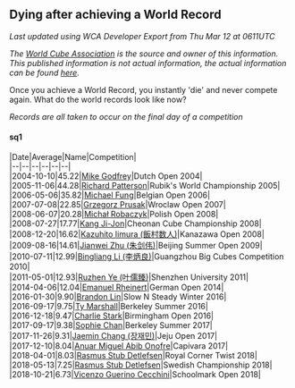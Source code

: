## Dying after achieving a World Record 

*Last updated using WCA Developer Export from Thu Mar 12 at 0611UTC*

*The [World Cube Association](https://www.worldcubeassociation.org) is the source and owner of this information. This published information is not actual information, the actual information can be found [here](https://www.worldcubeassociation.org/results).*

Once you achieve a World Record, you instantly 'die' and never compete again. What do the world records look like now?

*Records are all taken to occur on the final day of a competition*

#### sq1

|Date|Average|Name|Competition|  
|--|--|--|--|--|--|  
|2004-10-10|45.22|[Mike Godfrey](https://www.worldcubeassociation.org/persons/2004GODF01)|Dutch Open 2004|  
|2005-11-06|44.28|[Richard Patterson](https://www.worldcubeassociation.org/persons/2003PATT01)|Rubik's World Championship 2005|  
|2006-05-06|35.82|[Michael Fung](https://www.worldcubeassociation.org/persons/2005FUNG01)|Belgian Open 2006|  
|2007-07-08|22.85|[Grzegorz Prusak](https://www.worldcubeassociation.org/persons/2006PRUS01)|Wroclaw Open 2007|  
|2008-06-07|20.28|[Michał Robaczyk](https://www.worldcubeassociation.org/persons/2006ROBA01)|Polish Open 2008|  
|2008-07-27|17.77|[Kang Ji-Jon](https://www.worldcubeassociation.org/persons/2007JIJO01)|Cheonan Cube Championship 2008|  
|2008-12-20|16.62|[Kazuhito Iimura (飯村数人)](https://www.worldcubeassociation.org/persons/2008IIMU01)|Kanazawa Open 2008|  
|2009-08-16|14.61|[Jianwei Zhu (朱剑伟)](https://www.worldcubeassociation.org/persons/2007ZHUJ01)|Beijing Summer Open 2009|  
|2010-07-11|12.99|[Bingliang Li (李炳良)](https://www.worldcubeassociation.org/persons/2008LIBI01)|Guangzhou Big Cubes Competition 2010|  
|2011-05-01|12.93|[Ruzhen Ye (叶儒臻)](https://www.worldcubeassociation.org/persons/2009YERU01)|Shenzhen University 2011|  
|2014-04-06|12.04|[Emanuel Rheinert](https://www.worldcubeassociation.org/persons/2011RHEI01)|German Open 2014|  
|2016-01-30|9.90|[Brandon Lin](https://www.worldcubeassociation.org/persons/2011LINB01)|Slow N Steady Winter 2016|  
|2016-09-17|9.75|[Ty Marshall](https://www.worldcubeassociation.org/persons/2014MARS04)|Berkeley Summer 2016|  
|2016-12-18|9.47|[Charlie Stark](https://www.worldcubeassociation.org/persons/2014STAR05)|Birmingham Open 2016|  
|2017-09-17|9.38|[Sophie Chan](https://www.worldcubeassociation.org/persons/2014CHAN23)|Berkeley Summer 2017|  
|2017-11-26|9.31|[Jaemin Chang (장재민)](https://www.worldcubeassociation.org/persons/2016CHAN09)|Jeju Open 2017|  
|2017-12-10|8.04|[Anuar Miguel Abib Onofre](https://www.worldcubeassociation.org/persons/2015ONOF01)|Capivara 2017|  
|2018-04-01|8.03|[Rasmus Stub Detlefsen](https://www.worldcubeassociation.org/persons/2014DETL01)|Royal Corner Twist 2018|  
|2018-05-13|7.25|[Rasmus Stub Detlefsen](https://www.worldcubeassociation.org/persons/2014DETL01)|Swedish Championship 2018|  
|2018-10-21|6.73|[Vicenzo Guerino Cecchini](https://www.worldcubeassociation.org/persons/2015CECC01)|Schoolmark Open 2018|  
